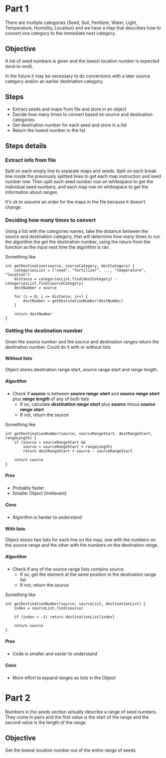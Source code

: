 # Part 1

There are multiple categories (Seed, Soil, Fertilizer, Water, Light, Temperature, Humidity, Location) and we have a map that describes how to convert one category to the immediate next category.

## Objective
A list of seed numbers is given and the lowest location number is expected (end-to-end).

In the future it may be necessary to do conversions with a later source category and/or an earlier destination category.


## Steps
- Extract seeds and maps from file and store in an object
- Decide how many times to convert based on source and destination categories
- Get destination number for each seed and store in a list
- Return the lowest number in the list

## Steps details

### Extract info from file
Split on each empty line to separate maps and seeds. Split on each break line inside the previously splitted lines to get each map instruction and seed number row. Then split each seed number row on whitespace to get the individual seed numbers, and each map row on whitespace to get the information about ranges.

It's ok to assume an order for the maps in the file because it doesn't change.

### Deciding how many times to convert
Using a list with the categories names, take the distance between the source and destination category, that will determine how many times to run the algorithm the get the destination number, using the return from the function as the input next time the algorithm is ran.

Something like

```
int getDestination(source, sourceCategory, destCategory) {
    categoriesList = ["seed", "fertilizer", ..., "temperature", "location"]
    distance = categoriesList.find(destCategory) - categoriesList.find(sourceCategory)
    destNumber = source
    
    for (i = 0; i <= distance; i++) {
        destNumber = getDestinationNumber(destNumber)
    }
    
    return destNumber
}
```


### Getting the destination number

Given the source number and the source and destination  ranges return the destination number. Could do it with or without lists

#### Without lists 

Object stores destination range start, source range start and range length.

##### Algorithm

- Check if ***source*** is between ***source range start*** and ***source range start*** plus ***range length*** of any of both lists
    - If so, calculate ***destination range start*** plus ***source*** minus ***source range start***
    - If not, return the source

Something like
```
int getDestinationNumber(source, sourceRangeStart, destRangeStart, rangeLength) {
    if (source > sourceRangeStart &&
        source < sourceRangeStart + rangeLength)
        return destRangeStart + source - sourceRangeStart

    return source
}
```

##### Pros
- Probably faster
- Smaller Object (irrelevant)

##### Cons
- Algorithm is harder to understand

#### With lists

Object stores two lists for each line on the map, one with the numbers on the source range and the other with the numbers on the destination range. 

##### Algorithm
- Check if any of the source range lists contains source.
    - If so, get the element at the same position in the destination range list
    - If not, return the source

Something like
```
int getDestinationNumber(source, sourceList, destinationList) {
    index = sourceList.find(source)
    
    if (index > -1) return destinationList[index]
    
    return source
}
```

##### Pros
- Code is smaller and easier to understand

##### Cons
- More effort to expand ranges as lists in the Object

# Part 2

Numbers in the seeds section actually describe a range of seed numbers. They come in pairs and the first value is the start of the range and the second value is the length of the range.

## Objective

Get the lowest location number out of the entire range of seeds